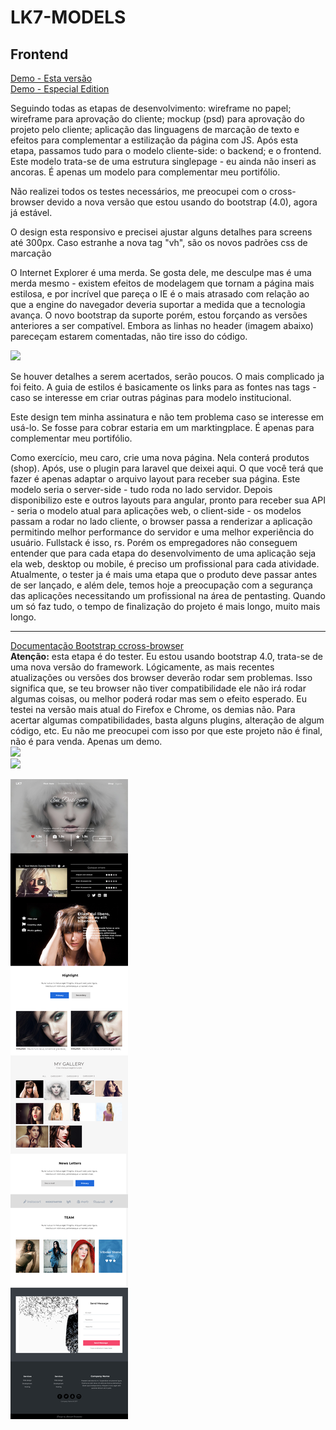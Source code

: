 # LK7-MODELS

## Frontend

[Demo - Esta versão](https://eufreela.github.io/WebDesign-LK7-MODELS/)<br>
[Demo - Especial Edition](http://lalovela.bss.design/)
<p>Seguindo todas as etapas de desenvolvimento: wireframe no papel; wireframe para aprovação do cliente; mockup (psd) para aprovação do projeto pelo cliente; aplicação das linguagens de marcação de texto e efeitos para complementar a estilização da página com JS. Após esta etapa, passamos tudo para o modelo cliente-side: o backend; e o frontend. Este modelo trata-se de uma estrutura singlepage - eu ainda não inseri as ancoras. É apenas um modelo para complementar meu portifólio.</p>

<p>Não realizei todos os testes necessários, me preocupei com o cross-browser devido a nova versão que estou usando do bootstrap (4.0), agora já estável.</p>

<p>O design esta responsivo e precisei ajustar alguns detalhes para screens até 300px. Caso estranhe a nova tag "vh", são os novos padrões css de marcação</p>

<p>O Internet Explorer é uma merda. Se gosta dele, me desculpe mas é uma merda mesmo - existem efeitos de modelagem que tornam a página mais estilosa, e por incrível que pareça o IE é o mais atrasado com relação ao que a engine do navegador deveria suportar a medida que a tecnologia avança. O novo bootstrap da suporte porém, estou forçando as versões anteriores a ser compatível. Embora as linhas no header (imagem abaixo) pareceçam estarem comentadas, não tire isso do código.</p>
<img src="https://s14.postimg.org/yy70l54hd/image.png" widht="200" heigth="200"><br>

<p>Se houver detalhes a serem acertados, serão poucos. O mais complicado ja foi feito. A guia de estilos é basicamente os links para as fontes nas tags - caso se interesse em criar outras páginas para modelo institucional.</p>

<p>Este design tem minha assinatura e não tem problema caso se interesse em usá-lo. Se fosse para cobrar estaria em um marktingplace. É apenas para complementar meu portifólio.</p>

<p>Como exercício, meu caro, crie uma nova página. Nela conterá produtos (shop). Após, use o plugin para laravel que deixei aqui. O que você terá que fazer é apenas adaptar o arquivo layout para receber sua página. Este modelo seria o server-side - tudo roda no lado servidor. Depois disponibilizo este e outros layouts para angular, pronto para receber sua API - seria o modelo atual para aplicações web, o client-side - os modelos passam a rodar no lado cliente, o browser passa a renderizar a aplicação permitindo melhor performance do servidor e uma melhor experiência do usuário. Fullstack é isso, rs. Porém os empregadores não conseguem entender que para cada etapa do desenvolvimento de uma aplicação seja ela web, desktop ou mobile, é preciso um profissional para cada atividade. Atualmente, o tester ja é mais uma etapa que o produto deve passar antes de ser lançado, e além dele, temos hoje a preocupação com a segurança das aplicações necessitando um profissional na área de pentasting. Quando um só faz tudo, o tempo de finalização do projeto é mais longo, muito mais longo.</p>

<hr>

<a href="https://getbootstrap.com/docs/4.0/getting-started/browsers-devices/">Documentação Bootstrap ccross-browser</a>
<br><b>Atenção:</b> esta etapa é do tester. Eu estou usando bootstrap 4.0, trata-se de uma nova versão do framework. Lógicamente, as mais recentes atualizações ou versões dos browser deverão rodar sem problemas. Isso significa que, se teu browser não tiver compatibilidade ele não irá rodar algumas coisas, ou melhor poderá rodar mas sem o efeito esperado. Eu testei na versão mais atual do Firefox e Chrome, os demias não. Para acertar algumas compatibilidades, basta alguns plugins, alteração de algum código, etc. Eu não me preocupei com isso por que este projeto não é final, não é para venda. Apenas um demo.</b>
<br>
<img src="https://s14.postimg.org/3oohuqd0x/image.png" widht="900" heigth="100"><br>
<img src="https://s14.postimg.org/epjmzd7q9/image.png" widht="900" heigth="200"><br>

<img src="https://raw.githubusercontent.com/EuFreela/WebDesign-LK7-MODELS/master/artwork/LK7-Models.jpg" widht="900" heigth="200"><br>
